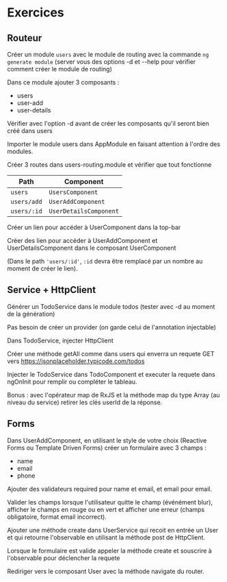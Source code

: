 # Exercices

## Routeur

Créer un module `users` avec le module de routing avec la commande `ng generate module` (server vous des options -d et --help pour vérifier comment créer le module de routing)

Dans ce module ajouter 3 composants :

- users
- user-add
- user-details

Vérifier avec l'option -d avant de créer les composants qu'il seront bien créé dans users

Importer le module users dans AppModule en faisant attention à l'ordre des modules.

Créer 3 routes dans users-routing.module et vérifier que tout fonctionne

| Path          | Component              |
| ------------- | ---------------------- |
| `users`     | `UsersComponent`       |
| `users/add` | `UserAddComponent`     |
| `users/:id` | `UserDetailsComponent` |

Créer un lien pour accéder à UserComponent dans la top-bar

Créer des lien pour accéder à UserAddComponent et UserDetailsComponent dans le composant UserComponent

(Dans le path `'users/:id'`, `:id` devra être remplacé par un nombre au moment de créer le lien).

## Service + HttpClient

Générer un TodoService dans le module todos (tester avec -d au moment de la génération)

Pas besoin de créer un provider (on garde celui de l'annotation injectable)

Dans TodoService, injecter HttpClient

Créer une méthode getAll comme dans users qui enverra un requete GET vers https://jsonplaceholder.typicode.com/todos

Injecter le TodoService dans TodoComponent et executer la requete dans ngOnInit pour remplir ou compléter le tableau.

Bonus : avec l'opérateur map de RxJS et la méthode map du type Array (au niveau du service) retirer les clés userId de la réponse.

## Forms

Dans UserAddComponent, en utilisant le style de votre choix (Reactive Forms ou Template Driven Forms) créer un formulaire avec 3 champs :

- name
- email
- phone

Ajouter des validateurs required pour name et email, et email pour email.

Valider les champs lorsque l'utilisateur quitte le champ (événément blur), afficher le champs en rouge ou en vert et afficher une erreur (champs obligatoire, format email incorrect).

Ajouter une méthode create dans UserService qui recoit en entrée un User et qui retourne l'observable en utilisant la méthode post de HttpClient.

Lorsque le formulaire est valide appeler la méthode create et souscrire à l'observable pour déclencher la requete

Rediriger vers le composant User avec la méthode navigate du router.

